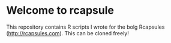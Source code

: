 # Welcome to rcapsule
This repository contains R scripts I wrote for the bolg Rcapsules (http://rcapsules.com). This can be cloned freely!


